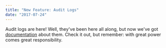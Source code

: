 ```yaml
---
title: "New Feature: Audit Logs"
date: "2017-07-24"
---
```


Audit logs are here! Well, they've been here all along, but now we've got [documentation](#DOCS_RESOURCES_AUDIT_LOG/) about them. Check it out, but remember: with great power comes great responsibility.
